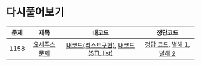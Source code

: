 # 다시풀어보기


| 문제 | 제목 | 내코드 | 정답코드 |
| :--: | :--: | :--: | :--: |
| 1158 | [요세푸스 문제](https://www.acmicpc.net/problem/1158) | [내코드(리스트구현)](./0x04_연결리스트/1158_요세푸스_연결리스트구현사용.cpp), [내코드(STL list)](./0x04_연결리스트/1158_요세푸스_STL_list사용.cpp) | [정답 코드](https://github.com/encrypted-def/basic-algo-lecture/blob/master/0x04/solutions/1158.cpp), [별해 1](https://github.com/encrypted-def/basic-algo-lecture/blob/master/0x04/solutions/1158_1.cpp), [별해 2](https://github.com/encrypted-def/basic-algo-lecture/blob/master/0x04/solutions/1158_2.cpp) |
